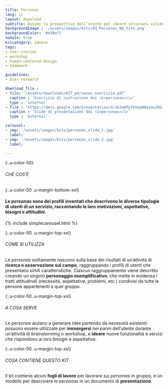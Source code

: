 ```yaml
---
title: Personas
lang: it
layout: download
subtitle: Assumi la prospettiva dell’utente per ideare soluzioni valide, basate su necessità concrete. 
backgroundImage : '/assets/images/kits/01_Personas_BG_Site.png'
backgroundColor: '#439af1'
nodate: true
kitcategory: ideare
tags:
- user-stories
- workshop
- human-centered-design
- teamwork

guidelines:
- User research

download_file :
- file: '/assets/downloads/KIT_personas_esercizio.pdf'
  caption : 'Esercizio di costruzione dei <i>personas</i>'
  type : 'internal'
- file : 'https://docs.google.com/presentation/d/1bJw6PpfVXepN8a2euJ6Gi4cRdc0rQ9A9h2hOIastltM/edit#slide=id.g25d343a444_1_29'
  caption : 'Slide di presentazione dei <i>personas</i>'
  type : 'external'

carousel:
- img: '/assets/images/kits/personas_slide_1.jpg'
  label:
- img: '/assets/images/kits/personas_slide_2.jpg'
  label: 

---
```

{:.u-color-50}
###### CHE COS’È

{:.u-color-50 .u-margin-bottom-xxl}
#### Le *personas* sono dei profili inventati che descrivono le diverse tipologie di utenti di un servizio, raccontando le loro motivazioni, aspettative, bisogni e attitudini.

{% include simplecarousel.html  %} 

{:.u-color-50 .u-margin-top-xxl}
###### COME SI UTILIZZA
Le *personas* solitamente nascono sulla base dei risultati di un’attività di **ricerca e osservazione sul campo**, raggruppando i profili di utenti che presentano simili caratteristiche. Ciascun raggruppamento viene descritto creando un singolo **personaggio esemplificativo**, che mette in evidenza i tratti attitudinali (necessità, aspettative, problemi, etc.) condivisi da tutte le persone appartenenti a quel gruppo.



{:.u-color-50 .u-margin-top-xxl}
###### A COSA SERVE
Le *personas* aiutano a generare idee partendo da necessità esistenti: possono essere utilizzate per **immergersi** nei panni dell’utente durante un’attività di brainstorming o workshop, e **ideare** nuove funzionalità e servizi che rispondono ai loro bisogni e aspettative.

  

{:.u-color-50 .u-margin-top-xxl}
###### COSA CONTIENE QUESTO KIT
Il kit contiene alcuni **fogli di lavoro** per lavorare sui *personas* in gruppo, e un modello per descrivere le *personas* in un documento di **presentazione**.




